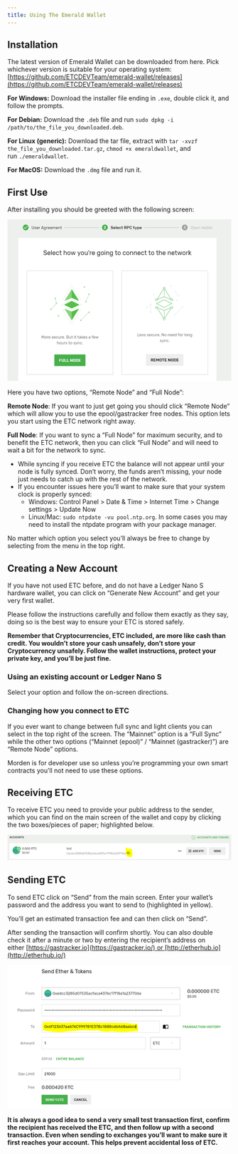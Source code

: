 ```yaml
---
title: Using The Emerald Wallet
---
```


## Installation

The latest version of Emerald Wallet can be downloaded from here. Pick whichever version is suitable for your operating system:
[https://github.com/ETCDEVTeam/emerald-wallet/releases](https://github.com/ETCDEVTeam/emerald-wallet/releases)

**For Windows:** Download the installer file ending in `.exe`, double click it, and follow the prompts.

**For Debian:** Download the `.deb` file and run `sudo dpkg -i /path/to/the_file_you_downloaded.deb`.

**For Linux (generic):** Download the tar file, extract with `tar -xvzf the_file_you_downloaded.tar.gz`, `chmod +x emeraldwallet`, and run `./emeraldwallet`.

**For MacOS:** Download the `.dmg` file and run it.

## First Use

After installing you should be greeted with the following screen:

![Network Select](./network_select.png)

Here you have two options, “Remote Node” and “Full Node”:

**Remote Node**: If you want to just get going you should click “Remote Node” which will allow you to use the epool/gastracker free nodes. This option lets you start using the ETC network right away.

**Full Node**: If you want to sync a “Full Node” for maximum security, and to benefit the ETC network, then you can click “Full Node” and will need to wait a bit for the network to sync.

- While syncing if you receive ETC the balance will not appear until your node is fully synced. Don’t worry, the funds aren’t missing, your node just needs to catch up with the rest of the network.
- If you encounter issues here you’ll want to make sure that your system clock is properly synced:
  - Windows: Control Panel > Date & Time > Internet Time > Change settings > Update Now
  - Linux/Mac: `sudo ntpdate -vu pool.ntp.org`. In some cases you may need to install the ntpdate program with your package manager.

No matter which option you select you’ll always be free to change by selecting from the menu in the top right.

## Creating a New Account

If you have not used ETC before, and do not have a Ledger Nano S hardware wallet, you can click on “Generate New Account” and get your very first wallet.

Please follow the instructions carefully and follow them exactly as they say, doing so is the best way to ensure your ETC is stored safely.

**Remember that Cryptocurrencies, ETC included, are more like cash than credit. You wouldn’t store your cash unsafely, don’t store your Cryptocurrency unsafely. Follow the wallet instructions, protect your private key, and you’ll be just fine.**

### Using an existing account or Ledger Nano S

Select your option and follow the on-screen directions.

### Changing how you connect to ETC

If you ever want to change between full sync and light clients you can select in the top right of the screen. The “Mainnet” option is a “Full Sync” while the other two options (“Mainnet (epool)” / “Mainnet (gastracker)”) are “Remote Node” options.

Morden is for developer use so unless you’re programming your own smart contracts you’ll not need to use these options.

## Receiving ETC

To receive ETC you need to provide your public address to the sender, which you can find on the main screen of the wallet and copy by clicking the two boxes/pieces of paper; highlighted below.

![Address Example](./address_example.png)

## Sending ETC

To send ETC click on “Send” from the main screen. Enter your wallet’s password and the address you want to send to (highlighted in yellow).

You’ll get an estimated transaction fee and can then click on “Send”.

After sending the transaction will confirm shortly. You can also double check it after a minute or two by entering the recipient’s address on either [https://gastracker.io](https://gastracker.io/) or [http://etherhub.io](http://etherhub.io/)

![Send ETC](./send_etc.png)

**It is always a good idea to send a very small test transaction first, confirm the recipient has received the ETC, and then follow up with a second transaction. Even when sending to exchanges you’ll want to make sure it first reaches your account. This helps prevent accidental loss of ETC.**
